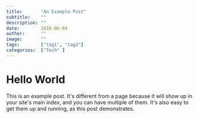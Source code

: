 ```yaml
---
title:       "An Example Post"
subtitle:    ""
description: ""
date:        2018-06-04
author:      ""
image:       ""
tags:        ["tag1", "tag2"]
categories:  ["Tech" ]
---
```


# Hello World


This is an example post. It's different from a page because it will show up in your site's main index, and you can have multiple of them. It's also easy to get them up and running, as this post demonstrates.
